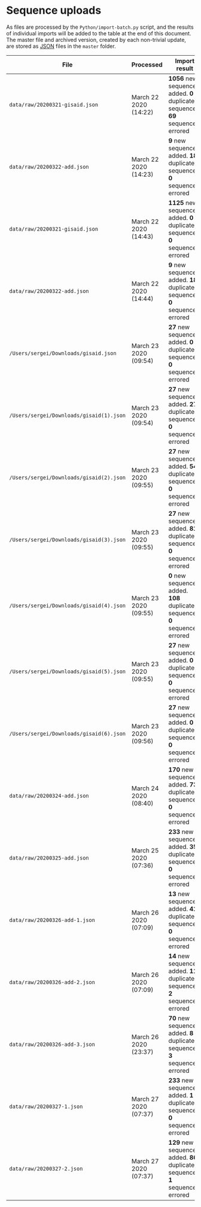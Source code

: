 # Sequence uploads

As files are processed by the `Python/import-batch.py` script, and the results of individual imports will be added to the table at the end of this document. 
The master file and archived version, created by each non-trivial update, are stored as [JSON](http://json.org) files in the `master` folder.

| File | Processed | Import result              | Comments |
| ----  | -------------- | ---------------------------  | --------------- |
| `data/raw/20200321-gisaid.json` | March 22 2020 (14:22) | **1056** new sequences added. **0** duplicate sequences. **69** sequences errored | |
| `data/raw/20200322-add.json` | March 22 2020 (14:23) | **9** new sequences added. **18** duplicate sequences. **0** sequences errored | |
| `data/raw/20200321-gisaid.json` | March 22 2020 (14:43) | **1125** new sequences added. **0** duplicate sequences. **0** sequences errored | |
| `data/raw/20200322-add.json` | March 22 2020 (14:44) | **9** new sequences added. **18** duplicate sequences. **0** sequences errored | |
| `/Users/sergei/Downloads/gisaid.json` | March 23 2020 (09:54) | **27** new sequences added. **0** duplicate sequences. **0** sequences errored | |
| `/Users/sergei/Downloads/gisaid(1).json` | March 23 2020 (09:54) | **27** new sequences added. **27** duplicate sequences. **0** sequences errored | |
| `/Users/sergei/Downloads/gisaid(2).json` | March 23 2020 (09:55) | **27** new sequences added. **54** duplicate sequences. **0** sequences errored | |
| `/Users/sergei/Downloads/gisaid(3).json` | March 23 2020 (09:55) | **27** new sequences added. **81** duplicate sequences. **0** sequences errored | |
| `/Users/sergei/Downloads/gisaid(4).json` | March 23 2020 (09:55) | **0** new sequences added. **108** duplicate sequences. **0** sequences errored | |
| `/Users/sergei/Downloads/gisaid(5).json` | March 23 2020 (09:55) | **27** new sequences added. **0** duplicate sequences. **0** sequences errored | |
| `/Users/sergei/Downloads/gisaid(6).json` | March 23 2020 (09:56) | **27** new sequences added. **0** duplicate sequences. **0** sequences errored | |
| `data/raw/20200324-add.json` | March 24 2020 (08:40) | **170** new sequences added. **73** duplicate sequences. **0** sequences errored | |
| `data/raw/20200325-add.json` | March 25 2020 (07:36) | **233** new sequences added. **35** duplicate sequences. **0** sequences errored | |
| `data/raw/20200326-add-1.json` | March 26 2020 (07:09) | **13** new sequences added. **41** duplicate sequences. **0** sequences errored | |
| `data/raw/20200326-add-2.json` | March 26 2020 (07:09) | **14** new sequences added. **11** duplicate sequences. **2** sequences errored | |
| `data/raw/20200326-add-3.json` | March 26 2020 (23:37) | **70** new sequences added. **8** duplicate sequences. **3** sequences errored | |
| `data/raw/20200327-1.json` | March 27 2020 (07:37) | **233** new sequences added. **1** duplicate sequences. **0** sequences errored | |
| `data/raw/20200327-2.json` | March 27 2020 (07:37) | **129** new sequences added. **86** duplicate sequences. **1** sequences errored | |
